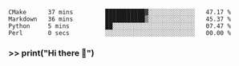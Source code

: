 <!--START_SECTION:waka-->
```text
CMake      37 mins         ███████████▓░░░░░░░░░░░░░   47.17 % 
Markdown   36 mins         ███████████▒░░░░░░░░░░░░░   45.37 % 
Python     5 mins          ██░░░░░░░░░░░░░░░░░░░░░░░   07.47 % 
Perl       0 secs          ░░░░░░░░░░░░░░░░░░░░░░░░░   00.00 % 
```
<!--END_SECTION:waka-->
### >> print("Hi there 👋")

<!--
**manuaatitya/manuaatitya** is a ✨ _special_ ✨ repository because its `README.md` (this file) appears on your GitHub profile.

Here are some ideas to get you started:

- 🔭 I’m currently working on ...
- 🌱 I’m currently learning ...
- 👯 I’m looking to collaborate on ...
- 🤔 I’m looking for help with ...
- 💬 Ask me about ...
- 📫 How to reach me: ...
- 😄 Pronouns: ...
- ⚡ Fun fact: ...
-->
